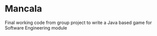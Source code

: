 # Mancala
Final working code from group project to write a Java based game for Software Engineering module
